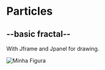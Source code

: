 # Particles

<h2>--basic fractal--</h2>
<p>With Jframe and Jpanel for drawing.</p>
<img src="https://github.com/laulaiu/Particles/blob/master/2023-02-17-10-28-11.gif" alt="Minha Figura">
